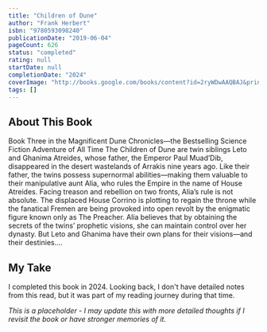 ```yaml
---
title: "Children of Dune"
author: "Frank Herbert"
isbn: "9780593098240"
publicationDate: "2019-06-04"
pageCount: 626
status: "completed"
rating: null
startDate: null
completionDate: "2024"
coverImage: "http://books.google.com/books/content?id=2ryWDwAAQBAJ&printsec=frontcover&img=1&zoom=1&source=gbs_api"
tags: []
---
```


## About This Book

Book Three in the Magnificent Dune Chronicles—the Bestselling Science Fiction Adventure of All Time The Children of Dune are twin siblings Leto and Ghanima Atreides, whose father, the Emperor Paul Muad’Dib, disappeared in the desert wastelands of Arrakis nine years ago. Like their father, the twins possess supernormal abilities—making them valuable to their manipulative aunt Alia, who rules the Empire in the name of House Atreides. Facing treason and rebellion on two fronts, Alia’s rule is not absolute. The displaced House Corrino is plotting to regain the throne while the fanatical Fremen are being provoked into open revolt by the enigmatic figure known only as The Preacher. Alia believes that by obtaining the secrets of the twins’ prophetic visions, she can maintain control over her dynasty. But Leto and Ghanima have their own plans for their visions—and their destinies....

## My Take

I completed this book in 2024. Looking back, I don't have detailed notes from this read, but it was part of my reading journey during that time.

*This is a placeholder - I may update this with more detailed thoughts if I revisit the book or have stronger memories of it.*

